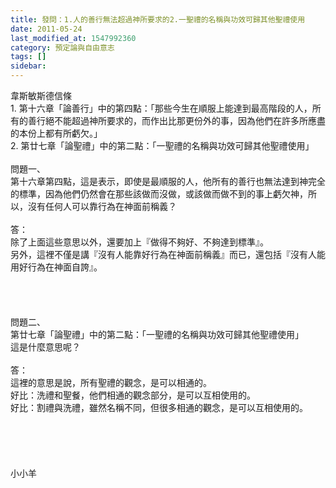 ```yaml
---
title: 發問：1.人的善行無法超過神所要求的2.一聖禮的名稱與功效可歸其他聖禮使用
date: 2011-05-24
last_modified_at: 1547992360
category: 預定論與自由意志
tags: []
sidebar: 
---
```


<p>韋斯敏斯德信條<br/>1. 第十六章「論善行」中的第四點：「那些今生在順服上能達到最高階段的人，所有的善行絕不能超過神所要求的，而作出比那更份外的事，因為他們在許多所應盡的本份上都有所虧欠。」<br/>2. 第廿七章「論聖禮」中的第二點：「一聖禮的名稱與功效可歸其他聖禮使用」<br/><!--more--><br/>問題一、<br/>第十六章第四點，這是表示，即使是最順服的人，他所有的善行也無法達到神完全的標準，因為他們仍然會在那些該做而沒做，或該做而做不到的事上虧欠神，所以，沒有任何人可以靠行為在神面前稱義？<br/><br/>答：<br/>除了上面這些意思以外，還要加上『做得不夠好、不夠達到標準』。<br/>另外，這裡不僅是講『沒有人能靠好行為在神面前稱義』而已，還包括『沒有人能用好行為在神面自誇』。<br/><br/><br/><br/><br/>問題二、<br/>第廿七章「論聖禮」中的第二點：「一聖禮的名稱與功效可歸其他聖禮使用」<br/>這是什麼意思呢？<br/><br/>答：<br/>這裡的意思是說，所有聖禮的觀念，是可以相通的。<br/>好比：洗禮和聖餐，他們相通的觀念部分，是可以互相使用的。<br/>好比：割禮與洗禮，雖然名稱不同，但很多相通的觀念，是可以互相使用的。<br/><br/><br/><br/><br/><br/>小小羊</p>